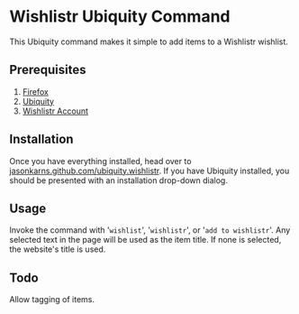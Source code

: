 Wishlistr Ubiquity Command
========================

This Ubiquity command makes it simple to add items to a Wishlistr wishlist.

Prerequisites
-------------

1. [Firefox](http://getfirefox.com/ "Get Firefox")
2. [Ubiquity](https://addons.mozilla.org/en-US/firefox/addon/9527 "Get Ubiquity")
3. [Wishlistr Account](http://wishlistr.com/ "Sign up for Wishlistr")

Installation
------------

Once you have everything installed, head over to [jasonkarns.github.com/ubiquity.wishlistr](http://jasonkarns.github.com/ubiquity.wishlistr). If you have Ubiquity installed, you should be presented with an installation drop-down dialog.

Usage
-----

Invoke the command with '`wishlist`', '`wishlistr`', or '`add to wishlistr`'. Any selected text in the page will be used as the item title. If none is selected, the website's title is used.

Todo
----

Allow tagging of items.
